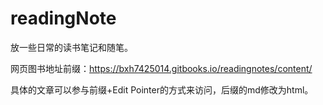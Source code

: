 # readingNote

放一些日常的读书笔记和随笔。

网页图书地址前缀：https://bxh7425014.gitbooks.io/readingnotes/content/

具体的文章可以参与前缀+Edit Pointer的方式来访问，后缀的md修改为html。